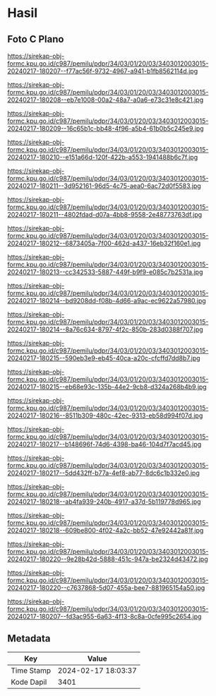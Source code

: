 # Hasil

## Foto C Plano

https://sirekap-obj-formc.kpu.go.id/c987/pemilu/pdpr/34/03/01/20/03/3403012003015-20240217-180207--f77ac56f-9732-4967-a941-b1fb8562114d.jpg

https://sirekap-obj-formc.kpu.go.id/c987/pemilu/pdpr/34/03/01/20/03/3403012003015-20240217-180208--eb7e1008-00a2-48a7-a0a6-e73c31e8c421.jpg

https://sirekap-obj-formc.kpu.go.id/c987/pemilu/pdpr/34/03/01/20/03/3403012003015-20240217-180209--16c65b1c-bb48-4f96-a5b4-61b0b5c245e9.jpg

https://sirekap-obj-formc.kpu.go.id/c987/pemilu/pdpr/34/03/01/20/03/3403012003015-20240217-180210--e151a66d-120f-422b-a553-1941488b6c7f.jpg

https://sirekap-obj-formc.kpu.go.id/c987/pemilu/pdpr/34/03/01/20/03/3403012003015-20240217-180211--3d952161-96d5-4c75-aea0-6ac72d0f5583.jpg

https://sirekap-obj-formc.kpu.go.id/c987/pemilu/pdpr/34/03/01/20/03/3403012003015-20240217-180211--4802fdad-d07a-4bb8-9558-2e48773763df.jpg

https://sirekap-obj-formc.kpu.go.id/c987/pemilu/pdpr/34/03/01/20/03/3403012003015-20240217-180212--6873405a-7f00-462d-a437-16eb32f160e1.jpg

https://sirekap-obj-formc.kpu.go.id/c987/pemilu/pdpr/34/03/01/20/03/3403012003015-20240217-180213--cc342533-5887-449f-b9f9-e085c7b2531a.jpg

https://sirekap-obj-formc.kpu.go.id/c987/pemilu/pdpr/34/03/01/20/03/3403012003015-20240217-180214--bd9208dd-f08b-4d66-a9ac-ec9622a57980.jpg

https://sirekap-obj-formc.kpu.go.id/c987/pemilu/pdpr/34/03/01/20/03/3403012003015-20240217-180214--8a76c634-8797-4f2c-850b-283d0388f707.jpg

https://sirekap-obj-formc.kpu.go.id/c987/pemilu/pdpr/34/03/01/20/03/3403012003015-20240217-180215--590eb3e9-eb45-40ca-a20c-cfcffd7dd8b7.jpg

https://sirekap-obj-formc.kpu.go.id/c987/pemilu/pdpr/34/03/01/20/03/3403012003015-20240217-180215--eb68e93c-135b-44e2-9cb8-d324a268b4b9.jpg

https://sirekap-obj-formc.kpu.go.id/c987/pemilu/pdpr/34/03/01/20/03/3403012003015-20240217-180216--8511b309-480c-42ec-9313-eb58d994f07d.jpg

https://sirekap-obj-formc.kpu.go.id/c987/pemilu/pdpr/34/03/01/20/03/3403012003015-20240217-180217--b148696f-74d6-4398-ba46-104d7f7acd45.jpg

https://sirekap-obj-formc.kpu.go.id/c987/pemilu/pdpr/34/03/01/20/03/3403012003015-20240217-180217--5dd432ff-b77a-4ef8-ab77-8dc6c1b332e0.jpg

https://sirekap-obj-formc.kpu.go.id/c987/pemilu/pdpr/34/03/01/20/03/3403012003015-20240217-180218--ab4fa939-240b-4917-a37d-5b119778d965.jpg

https://sirekap-obj-formc.kpu.go.id/c987/pemilu/pdpr/34/03/01/20/03/3403012003015-20240217-180218--609be800-4f02-4a2c-bb52-47e92442a81f.jpg

https://sirekap-obj-formc.kpu.go.id/c987/pemilu/pdpr/34/03/01/20/03/3403012003015-20240217-180220--9e28b42d-5888-451c-947a-be2324d43472.jpg

https://sirekap-obj-formc.kpu.go.id/c987/pemilu/pdpr/34/03/01/20/03/3403012003015-20240217-180220--c7637868-5d07-455a-bee7-881965154a50.jpg

https://sirekap-obj-formc.kpu.go.id/c987/pemilu/pdpr/34/03/01/20/03/3403012003015-20240217-180207--fd3ac955-6a63-4f13-8c8a-0cfe995c2654.jpg


## Metadata

| Key        | Value               |
| ---------- | ------------------- |
| Time Stamp | 2024-02-17 18:03:37 |
| Kode Dapil | 3401                |



